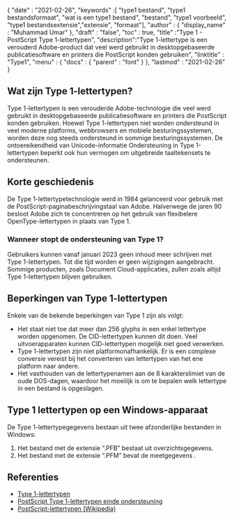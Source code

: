 {
  "date" : "2021-02-26",
  "keywords" :[ "type1 bestand", "type1 bestandsformaat", "wat is een type1 bestand", "bestand", "type1 voorbeeld", "type1 bestandsextensie","extensie", "formaat"],
  "author" : {
    "display_name" : "Muhammad Umar"
},
  "draft" : "false",
  "toc" : true,
  "title" :"Type 1 - PostScript Type 1-lettertypen",
  "description":"Type 1-lettertype is een verouderd Adobe-product dat veel werd gebruikt in desktopgebaseerde publicatiesoftware en printers die PostScript konden gebruiken",
  "linktitle" : "Type1",
  "menu" : {
    "docs" : {
      "parent" : "font"
}
},
  "lastmod" : "2021-02-26"
}

## Wat zijn Type 1-lettertypen?

Type 1-lettertypen is een verouderde Adobe-technologie die veel werd gebruikt in desktopgebaseerde publicatiesoftware en printers die PostScript konden gebruiken. Hoewel Type 1-lettertypen niet worden ondersteund in veel moderne platforms, webbrowsers en mobiele besturingssystemen, worden deze nog steeds ondersteund in sommige besturingssystemen. De ontoereikendheid van Unicode-informatie Ondersteuning in Type 1-lettertypen beperkt ook hun vermogen om uitgebreide taaltekensets te ondersteunen.

## Korte geschiedenis

De Type 1-lettertypetechnologie werd in 1984 gelanceerd voor gebruik met de PostScript-paginabeschrijvingstaal van Adobe. Halverwege de jaren 90 besloot Adobe zich te concentreren op het gebruik van flexibelere OpenType-lettertypen in plaats van Type 1.

### Wanneer stopt de ondersteuning van Type 1?
Gebruikers kunnen vanaf januari 2023 geen inhoud meer schrijven met Type 1-lettertypen. Tot die tijd worden er geen wijzigingen aangebracht.
Sommige producten, zoals Document Cloud-applicaties, zullen zoals altijd Type 1-lettertypen blijven gebruiken.


## Beperkingen van Type 1-lettertypen

Enkele van de bekende beperkingen van Type 1 zijn als volgt:

- Het staat niet toe dat meer dan 256 glyphs in een enkel lettertype worden opgenomen. De CID-lettertypen kunnen dit doen. Veel uitvoerapparaten kunnen CID-lettertypen mogelijk niet goed verwerken.
- Type 1-lettertypen zijn niet platformonafhankelijk. Er is een complexe conversie vereist bij het converteren van lettertypen van het ene platform naar andere.
- Het vasthouden van de lettertypenamen aan de 8 karakterslimiet van de oude DOS-dagen, waardoor het moeilijk is om te bepalen welk lettertype in een bestand is opgeslagen.

## Type 1 lettertypen op een Windows-apparaat
De Type 1-lettertypegegevens bestaan uit twee afzonderlijke bestanden in Windows:

1. Het bestand met de extensie “.PFB” bestaat uit overzichtsgegevens.
2. Het bestand met de extensie “.PFM” bevat de meetgegevens .

## Referenties
* [Type 1-lettertypen](https://www.prepressure.com/fonts/basics/type1)
* [PostScript Type 1-lettertypen einde ondersteuning](https://helpx.adobe.com/fonts/kb/postscript-type-1-fonts-end-of-support.html)
* [PostScript-lettertypen (Wikipedia)](https://en.wikipedia.org/wiki/PostScript_fonts)

